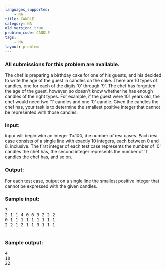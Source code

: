 ```yaml
---
languages_supported:
    - NA
title: CANDLE
category: NA
old_version: true
problem_code: CANDLE
tags:
    - NA
layout: problem
---
```

###  All submissions for this problem are available. 

The chef is preparing a birthday cake for one of his guests, and his decided to write the age of the guest in candles on the cake. There are 10 types of candles, one for each of the digits '0' through '9'. The chef has forgotten the age of the guest, however, so doesn't know whether he has enough candles of the right types. For example, if the guest were 101 years old, the chef would need two '1' candles and one '0' candle. Given the candles the chef has, your task is to determine the smallest positive integer that cannot be represented with those candles.

### Input:

Input will begin with an integer T≤100, the number of test cases. Each test case consists of a single line with exactly 10 integers, each between 0 and 8, inclusive. The first integer of each test case represents the number of '0' candles the chef has, the second integer represents the number of '1' candles the chef has, and so on.

### Output:

For each test case, output on a single line the smallest positive integer that cannot be expressed with the given candles.

### Sample input:

<pre>3
2 1 1 4 0 6 3 2 2 2
0 1 1 1 1 1 1 1 1 1
2 2 1 2 1 1 3 1 1 1
 
</pre>
### Sample output:

<pre>4
10
22
 
</pre>